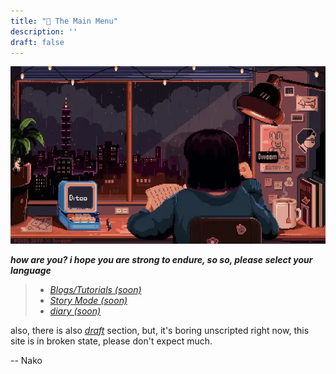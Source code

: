 ```yaml
---
title: "🌌 The Main Menu"
description: ''
draft: false
---
```


![why bother reading this?](why-read-name.webp)

***how are you? i hope you are strong to endure, so so, please select your language***
> * [_Blogs/Tutorials (soon)_](/posts/)
> * [_Story Mode (soon)_](/story/)
> * [_diary (soon)_](/diary/)

also, there is also [_draft_](/draft/) section, but, it's boring unscripted
right now, this site is in broken state, please don't expect much.

-- Nako